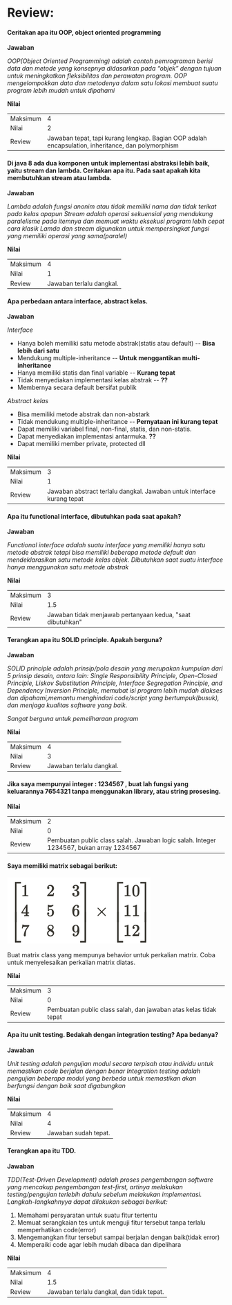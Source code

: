 # Review:

#### Ceritakan apa itu OOP, object oriented programming
**Jawaban**

*OOP(Object Oriented Programming) adalah contoh pemrograman berisi data dan metode yang konsepnya didasarkan pada “objek” dengan tujuan untuk meningkatkan fleksibilitas dan perawatan program. OOP mengelompokkan data dan metodenya dalam satu lokasi membuat suatu program lebih mudah untuk dipahami*

**Nilai**

| | |
| --- | --- |
| Maksimum | 4 |
| Nilai | 2 |
| Review | Jawaban tepat, tapi kurang lengkap. Bagian OOP adalah encapsulation, inheritance, dan polymorphism  |

#### Di java 8 ada dua komponen untuk implementasi abstraksi lebih baik, yaitu stream dan lambda. Ceritakan apa itu. Pada saat apakah kita membutuhkan stream atau lambda.

**Jawaban**

*Lambda adalah fungsi anonim atau tidak memiliki nama dan tidak terikat pada kelas apapun
 Stream adalah operasi sekuensial yang mendukung paralelisme pada itemnya dan memuat waktu eksekusi program lebih cepat cara klasik
 Lamda dan stream digunakan untuk mempersingkat fungsi yang memiliki operasi yang sama(paralel)*

**Nilai**

| | |
| --- | --- |
| Maksimum | 4 |
| Nilai | 1 |
| Review | Jawaban terlalu dangkal.| 


#### Apa perbedaan antara interface, abstract kelas.

**Jawaban**

*Interface*
 -	Hanya boleh memiliki satu metode abstrak(statis atau default) -- **Bisa lebih dari satu**
 -	Mendukung multiple-inheritance -- **Untuk menggantikan multi-inheritance**
 -	Hanya memiliki statis dan final variable --  **Kurang tepat**
 -	Tidak menyediakan implementasi kelas abstrak -- **??**
 -	Membernya secara default bersifat publik
 
 *Abstract kelas*
 -	Bisa memiliki metode abstrak dan non-abstark
 -	Tidak mendukung multiple-inheritance -- **Pernyataan ini kurang tepat**
 -	Dapat memiliki variabel final, non-final, statis, dan non-statis.
 -	Dapat menyediakan implementasi antarmuka. **??**
 -	Dapat memiliki member private, protected dll

**Nilai**

| | |
| --- | --- |
| Maksimum | 3 |
| Nilai | 1 |
| Review | Jawaban abstract terlalu dangkal. Jawaban untuk interface kurang tepat |


#### Apa itu functional interface, dibutuhkan pada saat apakah?

**Jawaban**

*Functional interface adalah suatu interface yang memiliki hanya satu metode abstrak tetapi bisa memiliki beberapa metode default dan mendeklarasikan satu metode kelas objek. Dibutuhkan saat suatu interface hanya menggunakan satu metode abstrak*

**Nilai**

| | |
| --- | --- |
| Maksimum | 3 |
| Nilai | 1.5 |
| Review | Jawaban tidak menjawab pertanyaan kedua, "saat dibutuhkan" |

#### Terangkan apa itu SOLID principle. Apakah berguna?

**Jawaban**

*SOLID principle adalah prinsip/pola desain yang merupakan kumpulan dari 5 prinsip desain, antara lain: Single Responsibility Principle, Open-Closed Principle, Liskov Substitution Principle, Interface Segregation Principle, and Dependency Inversion Principle, memubat isi program lebih mudah diakses dan dipahami,memantu menghindari code/script yang bertumpuk(busuk),  dan menjaga kualitas software yang baik.*

*Sangat berguna untuk pemeliharaan program*

**Nilai**

| | |
| --- | --- |
| Maksimum | 4 |
| Nilai | 3 |
| Review | Jawaban terlalu dangkal. |


#### Jika saya mempunyai integer : 1234567 , buat lah fungsi yang keluarannya 7654321 tanpa menggunakan library, atau string  prosesing.

**Nilai**

| | |
| --- | --- |
| Maksimum | 2 |
| Nilai | 0 |
| Review | Pembuatan public class salah. Jawaban logic salah. Integer 1234567, bukan array 1234567 |


#### Saya memiliki matrix sebagai berikut:

![soal/Screen_Shot_2020-10-05_at_06.48.00.png](./soal/Screen_Shot_2020-10-05_at_06.48.00.png)

Buat matrix class yang mempunya behavior untuk perkalian matrix. Coba untuk menyelesaikan perkalian matrix diatas.

**Nilai**

| | |
| --- | --- |
| Maksimum | 3 |
| Nilai | 0 |
| Review | Pembuatan public class salah, dan jawaban atas kelas tidak tepat |

#### Apa itu unit testing. Bedakah dengan integration testing? Apa bedanya?

**Jawaban**

*Unit testing adalah pengujian modul secara terpisah atau individu untuk memastikan code berjalan dengan benar*
*Integration testing adalah pengujian beberapa modul yang berbeda untuk memastikan akan berfungsi dengan baik saat digabungkan*

**Nilai**

| | |
| --- | --- |
| Maksimum | 4 |
| Nilai | 4 |
| Review | Jawaban sudah tepat. |

#### Terangkan apa itu TDD.

**Jawaban**

*TDD(Test-Driven Development) adalah proses pengembangan software yang mencakup pengembangan test-first, artinya melakukan testing/pengujian terlebih dahulu sebelum melakukan implementasi. Langkah-langkahnyya dapat dilakukan sebagai berikut:*
1.	Memahami persyaratan untuk suatu fitur tertentu
2.	Memuat serangkaian tes untuk menguji fitur tersebut tanpa terlalu memperhatikan code(error)
3.	Mengemangkan fitur tersebut sampai berjalan dengan baik(tidak error)
4.	Memperaiki code agar lebih mudah dibaca dan dipelihara

**Nilai**

| | |
| --- | --- |
| Maksimum | 4 |
| Nilai | 1.5 |
| Review | Jawaban terlalu dangkal, dan tidak tepat. |
